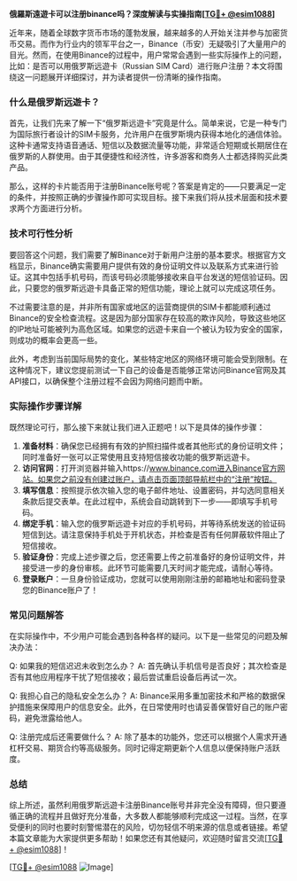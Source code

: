 **俄羅斯遠遊卡可以注册binance吗？深度解读与实操指南[[TG💪+ @esim1088](https://t.me/s/esim1088)]**

近年来，随着全球数字货币市场的蓬勃发展，越来越多的人开始关注并参与加密货币交易。而作为行业内的领军平台之一，Binance（币安）无疑吸引了大量用户的目光。然而，在使用Binance的过程中，用户常常会遇到一些实际操作上的问题，比如：是否可以用俄罗斯远遊卡（Russian SIM Card）进行账户注册？本文将围绕这一问题展开详细探讨，并为读者提供一份清晰的操作指南。

### 什么是俄罗斯远遊卡？

首先，让我们先来了解一下“俄罗斯远遊卡”究竟是什么。简单来说，它是一种专门为国际旅行者设计的SIM卡服务，允许用户在俄罗斯境内获得本地化的通信体验。这种卡通常支持语音通话、短信以及数据流量等功能，非常适合短期或长期居住在俄罗斯的人群使用。由于其便捷性和经济性，许多游客和商务人士都选择购买此类产品。

那么，这样的卡片能否用于注册Binance账号呢？答案是肯定的——只要满足一定的条件，并按照正确的步骤操作即可实现目标。接下来我们将从技术层面和技术要求两个方面进行分析。

### 技术可行性分析

要回答这个问题，我们需要了解Binance对于新用户注册的基本要求。根据官方文档显示，Binance确实需要用户提供有效的身份证明文件以及联系方式来进行验证。这其中包括手机号码，而该号码必须能够接收来自平台发送的短信验证码。因此，只要您的俄罗斯远遊卡具备正常的短信功能，理论上就可以完成这项任务。

不过需要注意的是，并非所有国家或地区的运营商提供的SIM卡都能顺利通过Binance的安全检查流程。这是因为部分国家存在较高的欺诈风险，导致这些地区的IP地址可能被列为高危区域。如果您的远遊卡来自一个被认为较为安全的国家，则成功的概率会更高一些。

此外，考虑到当前国际局势的变化，某些特定地区的网络环境可能会受到限制。在这种情况下，建议您提前测试一下自己的设备是否能够正常访问Binance官网及其API接口，以确保整个注册过程不会因为网络问题而中断。

### 实际操作步骤详解

既然理论可行，那么接下来就让我们进入正题吧！以下是具体的操作步骤：

1. **准备材料**：确保您已经拥有有效的护照扫描件或者其他形式的身份证明文件；同时准备好一张可以正常使用且支持短信接收功能的俄罗斯远遊卡。
2. **访问官网**：打开浏览器并输入https://www.binance.com进入Binance官方网站。如果您之前没有创建过账户，请点击页面顶部导航栏中的“注册”按钮。
3. **填写信息**：按照提示依次输入您的电子邮件地址、设置密码，并勾选同意相关条款后提交表单。在此过程中，系统会自动跳转到下一步——即填写手机号码。
4. **绑定手机**：输入您的俄罗斯远遊卡对应的手机号码，并等待系统发送的验证码短信到达。请注意保持手机处于开机状态，并检查是否有任何屏蔽软件阻止了短信接收。
5. **验证身份**：完成上述步骤之后，您还需要上传之前准备好的身份证明文件，并接受进一步的身份审核。此环节可能需要几天时间才能完成，请耐心等待。
6. **登录账户**：一旦身份验证成功，您就可以使用刚刚注册的邮箱地址和密码登录您的Binance账户了！

### 常见问题解答

在实际操作中，不少用户可能会遇到各种各样的疑问。以下是一些常见的问题及解决办法：

Q: 如果我的短信迟迟未收到怎么办？
A: 首先确认手机信号是否良好；其次检查是否有其他应用程序干扰了短信接收；最后尝试重启设备后再试一次。

Q: 我担心自己的隐私安全怎么办？
A: Binance采用多重加密技术和严格的数据保护措施来保障用户的信息安全。此外，在日常使用时也请妥善保管好自己的账户密码，避免泄露给他人。

Q: 注册完成后还需要做什么？
A: 除了基本的功能外，您还可以根据个人需求开通杠杆交易、期货合约等高级服务。同时记得定期更新个人信息以便保持账户活跃度。

### 总结

综上所述，虽然利用俄罗斯远遊卡注册Binance账号并非完全没有障碍，但只要遵循正确的流程并且做好充分准备，大多数人都能够顺利完成这一过程。当然，在享受便利的同时也要时刻警惕潜在的风险，切勿轻信不明来源的信息或者链接。希望本篇文章能为大家提供更多帮助！如果您还有其他疑问，欢迎随时留言交流[[TG💪+ @esim1088](https://t.me/s/esim1088)]！

[[TG💪+ @esim1088](https://t.me/s/esim1088) ![Image](https://i.postimg.cc/4NQfJmqS/Snipaste-2025-05-13-00-14-12.png)]